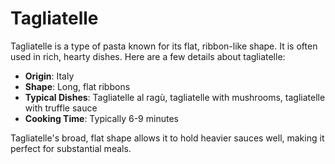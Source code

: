 # Tagliatelle

Tagliatelle is a type of pasta known for its flat, ribbon-like shape. It is often used in rich, hearty dishes. Here are a few details about tagliatelle:

- **Origin**: Italy
- **Shape**: Long, flat ribbons
- **Typical Dishes**: Tagliatelle al ragù, tagliatelle with mushrooms, tagliatelle with truffle sauce
- **Cooking Time**: Typically 6-9 minutes

Tagliatelle's broad, flat shape allows it to hold heavier sauces well, making it perfect for substantial meals.
